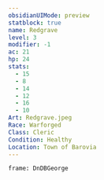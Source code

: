 ```yaml
---
obsidianUIMode: preview
statblock: true
name: Redgrave
level: 3
modifier: -1
ac: 21
hp: 24
stats:
  - 15
  - 8
  - 14
  - 12
  - 16
  - 10
Art: Redgrave.jpeg
Race: Warforged
Class: Cleric
Condition: Healthy
Location: Town of Barovia
---
```

```custom-frames
frame: DnDBGeorge
```